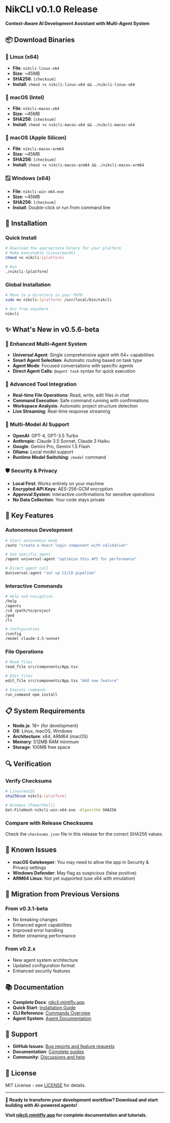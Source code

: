 # NikCLI v0.1.0 Release

**Context-Aware AI Development Assistant with Multi-Agent System**

## 📦 Download Binaries

### 🐧 Linux (x64)

- **File**: `nikcli-linux-x64`
- **Size**: ~45MB
- **SHA256**: `[checksum]`
- **Install**: `chmod +x nikcli-linux-x64 && ./nikcli-linux-x64`

### 🍎 macOS (Intel)

- **File**: `nikcli-macos-x64`
- **Size**: ~45MB
- **SHA256**: `[checksum]`
- **Install**: `chmod +x nikcli-macos-x64 && ./nikcli-macos-x64`

### 🍎 macOS (Apple Silicon)

- **File**: `nikcli-macos-arm64`
- **Size**: ~45MB
- **SHA256**: `[checksum]`
- **Install**: `chmod +x nikcli-macos-arm64 && ./nikcli-macos-arm64`

### 🪟 Windows (x64)

- **File**: `nikcli-win-x64.exe`
- **Size**: ~45MB
- **SHA256**: `[checksum]`
- **Install**: Double-click or run from command line

## 🔧 Installation

### Quick Install

```bash
# Download the appropriate binary for your platform
# Make executable (Linux/macOS)
chmod +x nikcli-[platform]

# Run
./nikcli-[platform]
```

### Global Installation

```bash
# Move to a directory in your PATH
sudo mv nikcli-[platform] /usr/local/bin/nikcli

# Run from anywhere
nikcli
```

## ✨ What's New in v0.5.6-beta

### 🤖 Enhanced Multi-Agent System

- **Universal Agent**: Single comprehensive agent with 64+ capabilities
- **Smart Agent Selection**: Automatic routing based on task type
- **Agent Mode**: Focused conversations with specific agents
- **Direct Agent Calls**: `@agent task` syntax for quick execution

### 🔧 Advanced Tool Integration

- **Real-time File Operations**: Read, write, edit files in chat
- **Command Execution**: Safe command running with confirmations
- **Workspace Analysis**: Automatic project structure detection
- **Live Streaming**: Real-time response streaming

### 🎯 Multi-Model AI Support

- **OpenAI**: GPT-4, GPT-3.5 Turbo
- **Anthropic**: Claude 3.5 Sonnet, Claude 3 Haiku
- **Google**: Gemini Pro, Gemini 1.5 Flash
- **Ollama**: Local model support
- **Runtime Model Switching**: `/model` command

### 🛡️ Security & Privacy

- **Local First**: Works entirely on your machine
- **Encrypted API Keys**: AES-256-GCM encryption
- **Approval System**: Interactive confirmations for sensitive operations
- **No Data Collection**: Your code stays private

## 🚀 Key Features

### Autonomous Development

```bash
# Start autonomous mode
/auto "create a React login component with validation"

# Use specific agent
/agent universal-agent "optimize this API for performance"

# Direct agent call
@universal-agent "set up CI/CD pipeline"
```

### Interactive Commands

```bash
# Help and navigation
/help
/agents
/cd /path/to/project
/pwd
/ls

# Configuration
/config
/model claude-3.5-sonnet
```

### File Operations

```bash
# Read files
read_file src/components/App.tsx

# Edit files
edit_file src/components/App.tsx "Add new feature"

# Execute commands
run_command npm install
```

## 📋 System Requirements

- **Node.js**: 18+ (for development)
- **OS**: Linux, macOS, Windows
- **Architecture**: x64, ARM64 (macOS)
- **Memory**: 512MB RAM minimum
- **Storage**: 100MB free space

## 🔍 Verification

### Verify Checksums

```bash
# Linux/macOS
sha256sum nikcli-[platform]

# Windows (PowerShell)
Get-FileHash nikcli-win-x64.exe -Algorithm SHA256
```

### Compare with Release Checksums

Check the `checksums.json` file in this release for the correct SHA256 values.

## 🐛 Known Issues

- **macOS Gatekeeper**: You may need to allow the app in Security & Privacy settings
- **Windows Defender**: May flag as suspicious (false positive)
- **ARM64 Linux**: Not yet supported (use x64 with emulation)

## 🔄 Migration from Previous Versions

### From v0.3.1-beta

- No breaking changes
- Enhanced agent capabilities
- Improved error handling
- Better streaming performance

### From v0.2.x

- New agent system architecture
- Updated configuration format
- Enhanced security features

## 📚 Documentation

- **Complete Docs**: [nikcli.mintifly.app](https://nikcli.mintlify.app)
- **Quick Start**: [Installation Guide](https://nikcli.mintlify.app/quickstart/installation)
- **CLI Reference**: [Commands Overview](https://nikcli.mintlify.app/cli-reference/commands-overview)
- **Agent System**: [Agent Documentation](https://nikcli.mintlify.app/agent-system/overview)

## 🤝 Support

- **GitHub Issues**: [Bug reports and feature requests](https://github.com/nikomatt69/nikcli-main/issues)
- **Documentation**: [Complete guides](https://nikcli.mintlify.app)
- **Community**: [Discussions and help](https://github.com/nikomatt69/nikcli-main/discussions)

## 📄 License

MIT License - see [LICENSE](LICENSE) for details.

---

**🎯 Ready to transform your development workflow? Download and start building with AI-powered agents!**

**Visit [nikcli.mintifly.app](https://nikcli.mintlify.app) for complete documentation and tutorials.**
